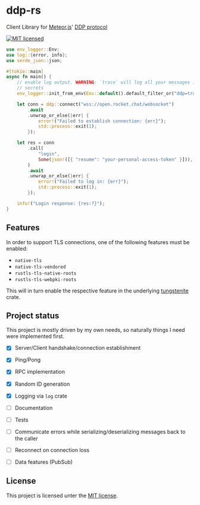 # ddp-rs

Client Library for [Meteor.js](https://www.meteor.com/)' [DDP protocol](https://github.com/meteor/meteor/blob/master/packages/ddp/DDP.md)


[![MIT licensed][mit-badge]][mit-url]

[mit-badge]: https://img.shields.io/badge/license-MIT-blue.svg
[mit-url]: https://github.com/mhutter/ddp-rs/blob/main/LICENSE


```rust
use env_logger::Env;
use log::{error, info};
use serde_json::json;

#[tokio::main]
async fn main() {
    // enable log output. WARNING: `trace` will log all your messages in plain text, including any
    // secrets
    env_logger::init_from_env(Env::default().default_filter_or("ddp=trace"));

    let conn = ddp::connect("wss://open.rocket.chat/websocket")
        .await
        .unwrap_or_else(|err| {
            error!("Failed to establish connection: {err}");
            std::process::exit(1);
        });

    let res = conn
        .call(
            "login",
            Some(json!([{ "resume": "your-personal-access-token" }])),
        )
        .await
        .unwrap_or_else(|err| {
            error!("Failed to log in: {err}");
            std::process::exit(1);
        });

    info!("Login response: {res:?}");
}
```

## Features

In order to support TLS connections, one of the following features must be enabled:

* `native-tls`
* `native-tls-vendored`
* `rustls-tls-native-roots`
* `rustls-tls-webpki-roots`

This will in turn enable the respective feature in the underlying [tungstenite](https://github.com/snapview/tungstenite-rs) crate.


## Project status

This project is mostly driven by my own needs, so naturally things I need were implemented first.

- [x] Server/Client handshake/connection establishment
- [x] Ping/Pong
- [x] RPC implementation
- [x] Random ID generation
- [x] Logging via `log` crate
- [ ] Documentation
- [ ] Tests
- [ ] Communicate errors while serializing/deserializing messages back to the caller
- [ ] Reconnect on connection loss
- [ ] Data features (PubSub)


## License

This project is licensed unter the [MIT license](LICENSE).
